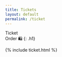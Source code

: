 ```yaml
---
title: Tickets
layout: default
permalink: /ticket
---
```


Ticket <br> Order 🛍️ 
{: .h1}

{% include ticket.html %}